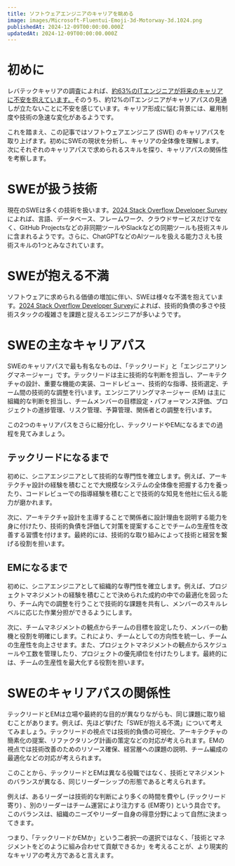 ```yaml
---
title: ソフトウェアエンジニアのキャリアを眺める
image: images/Microsoft-Fluentui-Emoji-3d-Motorway-3d.1024.png
publishedAt: 2024-12-09T00:00:00.000Z
updatedAt: 2024-12-09T00:00:00.000Z
---
```

# 初めに

レバテックキャリアの調査によれば、[約63%のITエンジニアが将来のキャリアに不安を抱えています。](https://levtech.co.jp/research/1123976/)そのうち、約12%のITエンジニアがキャリアパスの見通しが立たないことに不安を感じています。キャリア形成に悩む背景には、雇用制度や技術の急速な変化があるようです。

これを踏まえ、この記事ではソフトウェアエンジニア (SWE) のキャリアパスを取り上げます。初めにSWEの現状を分析し、キャリアの全体像を理解します。次にそれぞれのキャリアパスで求められるスキルを探り、キャリアパスの関係性を考察します。

# SWEが扱う技術

現在のSWEは多くの技術を扱います。[2024 Stack Overflow Developer Survey](https://survey.stackoverflow.co/2024/technology/)によれば、言語、データベース、フレームワーク、クラウドサービスだけでなく、GitHub Projectsなどの非同期ツールやSlackなどの同期ツールも技術スキルに含まれるようです。さらに、ChatGPTなどのAIツールを扱える能力さえも技術スキルの1つとみなされています。

# SWEが抱える不満

ソフトウェアに求められる価値の増加に伴い、SWEは様々な不満を抱えています。[2024 Stack Overflow Developer Survey](https://survey.stackoverflow.co/2024/professional-developers/)によれば、技術的負債の多さや技術スタックの複雑さを課題と捉えるエンジニアが多いようです。

# SWEの主なキャリアパス

SWEのキャリアパスで最も有名なものは、「テックリード」と「エンジニアリングマネージャー」です。テックリードは主に技術的な判断を担当し、アーキテクチャの設計、重要な機能の実装、コードレビュー、技術的な指導、技術選定、チーム間の技術的な調整を行います。エンジニアリングマネージャー (EM) は主に組織的な判断を担当し、チームメンバーの目標設定・パフォーマンス評価、プロジェクトの進捗管理、リスク管理、予算管理、関係者との調整を行います。

この2つのキャリアパスをさらに細分化し、テックリードやEMになるまでの過程を見てみましょう。

## テックリードになるまで

初めに、シニアエンジニアとして技術的な専門性を確立します。例えば、アーキテクチャ設計の経験を積むことで大規模なシステムの全体像を把握する力を養ったり、コードレビューでの指導経験を積むことで技術的な知見を他社に伝える能力が磨かれます。

次に、アーキテクチャ設計を主導することで関係者に設計理由を説明する能力を身に付けたり、技術的負債を評価して対策を提案することでチームの生産性を改善する習慣を付けます。最終的には、技術的な取り組みによって技術と経営を繋げる役割を担います。

## EMになるまで

初めに、シニアエンジニアとして組織的な専門性を確立します。例えば、プロジェクトマネジメントの経験を積むことで決められた成約の中での最適化を図ったり、チーム内での調整を行うことで技術的な課題を共有し、メンバーのスキルレベルに応じた作業分担ができるようにします。

次に、チームマネジメントの観点からチームの目標を設定したり、メンバーの動機と役割を明確にします。これにより、チームとしての方向性を統一し、チームの生産性を向上させます。また、プロジェクトマネジメントの観点からスケジュールや工数を管理したり、プロジェクトの優先順位を付けたりします。最終的には、チームの生産性を最大化する役割を担います。

# SWEのキャリアパスの関係性

テックリードとEMは立場や最終的な目的が異なりながらも、同じ課題に取り組むことがあります。例えば、先ほど挙げた「SWEが抱える不満」について考えてみましょう。テックリードの視点では技術的負債の可視化、アーキテクチャの簡素化の提案、リファクタリング計画の策定などの対応が考えられます。EMの視点では技術改善のためのリソース確保、経営層への課題の説明、チーム編成の最適化などの対応が考えられます。

このことから、テックリードとEMは異なる役職ではなく、技術とマネジメントのバランスが異なる、同じリーダーシップの形態であると考えられます。

例えば、あるリーダーは技術的な判断により多くの時間を費やし (テックリード寄り) 、別のリーダーはチーム運営により注力する (EM寄り) という具合です。このバランスは、組織のニーズやリーダー自身の得意分野によって自然に決まってきます。

つまり、「テックリードかEMか」という二者択一の選択ではなく、「技術とマネジメントをどのように組み合わせて貢献できるか」を考えることが、より現実的なキャリアの考え方であると言えます。
